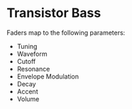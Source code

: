 
# Transistor Bass

Faders map to the following parameters:

* Tuning
* Waveform
* Cutoff
* Resonance
* Envelope Modulation
* Decay
* Accent
* Volume
